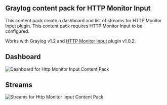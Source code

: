 Graylog content pack for HTTP Monitor Input
-------------------------------------------

This content pack create a dashboard and list of streams for HTTP Monitor Input plugin. This content pack requires HTTP Monitor Input to be configured.

Works with Graylog v1.2 and [HTTP Monitor Input](https://github.com/sivasamyk/graylog2-plugin-input-httpmonitor) plugin v1.0.2.

Dashboard
---------

![Dashboard for Http Monitor Input Content Pack](https://raw.githubusercontent.com/sivasamyk/graylog-contentpack-httpmonitor/master/dashboard.png)

Streams
-------

![Streams for Http Monitor Input Content Pack](https://raw.githubusercontent.com/sivasamyk/graylog-contentpack-httpmonitor/master/streams.png)